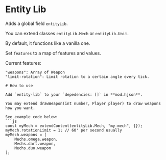 # Entity Lib

Adds a global field `entityLib`.

You can extend classes `entityLib.Mech` or `entityLib.Unit`.

By default, it functions like a vanilla one.

Set `features` to a map of features and values.

Current features:
```
"weapons": Array of Weapon
"limit-rotation": Limit rotation to a certain angle every tick.

# How to use

Add `entity-lib` to your `depedencies: []` in **mod.hjson**.

You may extend drawWeapon(int number, Player player) to draw weapons how you want.

See example code below:
```js
const myMech = extendContent(entityLib.Mech, "my-mech", {});
myMech.rotationLimit = 1; // 60' per second usually
myMech.weapons = [
	Mechs.omega.weapon,
	Mechs.dart.weapon,
	Mechs.duo.weapon
];
```
